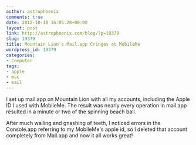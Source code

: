 ```yaml
---
author: astrophoenix
comments: true
date: 2012-10-18 16:05:28+00:00
layout: post
link: http://astrophoenix.com/blog/?p=19379
slug: 19379
title: Mountain Lion's Mail.app Cringes at MobileMe
wordpress_id: 19379
categories:
- Computer
tags:
- apple
- mac
- mail
---
```


I set up mail.app on Mountain Lion with all my accounts, including the Apple ID I used with MobileMe. The result was nearly every operation in mail.app resulted in a minute or two of the spinning beach ball. 

After much wailing and gnashing of teeth, I noticed errors in the Console.app referring to my MobileMe's apple id, so I deleted that account completely from Mail.app and now it all works great!
